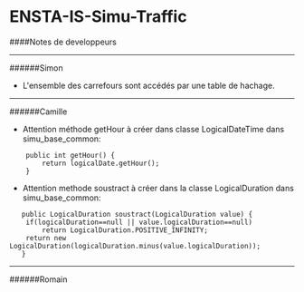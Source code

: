 # ENSTA-IS-Simu-Traffic


####Notes de developpeurs  

___  

######Simon  

 - L'ensemble des carrefours sont accédés par une table de hachage.  
 
___  

######Camille  

 - Attention méthode getHour à créer dans classe LogicalDateTime dans simu_base_common:
```
    public int getHour() {  
        return logicalDate.getHour();        
    }
```
 - Attention methode soustract à créer dans la classe LogicalDuration dans simu_base_common:
``` 
   public LogicalDuration soustract(LogicalDuration value) {
	if(logicalDuration==null || value.logicalDuration==null)
		return LogicalDuration.POSITIVE_INFINITY;
	return new LogicalDuration(logicalDuration.minus(value.logicalDuration));
   }
 ```
___  

######Romain  
